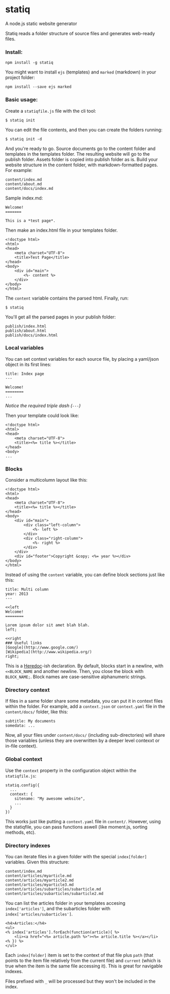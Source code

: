 statiq
======

A node.js static website generator

Statiq reads a folder structure of source files and generates web-ready files.

### Install:

    npm install -g statiq

You might want to install `ejs` (templates) and `marked` (markdown) in your project folder:

    npm install --save ejs marked

### Basic usage:

Create a `statiqfile.js` file with the cli tool:

    $ statiq init

You can edit the file contents, and then you can create the folders running:

    $ statiq init -d

And you're ready to go. Source documents go to the content folder and templates in the templates folder. The resulting website will go to the publish folder. Assets folder is copied into publish folder as is. Build your website structure in the content folder, with markdown-formatted pages. For example:

    content/index.md
    content/about.md
    content/docs/index.md

Sample index.md:

    Welcome!
    =======
    
    This is a *test page*.

Then make an index.html file in your templates folder.

    <!doctype html>
    <html>
    <head>
        <meta charset="UTF-8">
        <title>Test Page</title>
    </head>
    <body>
        <div id="main">
            <%- content %>
        </div>
    </body>
    </html>

The `content` variable contains the parsed html.
Finally, run:

    $ statiq

You'll get all the parsed pages in your publish folder:

    publish/index.html
    publish/about.html
    publish/docs/index.html

### Local variables

You can set context variables for each source file, by placing a yaml/json object in its first lines:

    title: Index page
    ---
    
    Welcome!
    ========
    ...

*Notice the required triple dash (`---`)*

Then your template could look like:

    <!doctype html>
    <html>
    <head>
        <meta charset="UTF-8">
        <title><%= title %></title>
    </head>
    <body>
    ...

### Blocks

Consider a multicolumn layout like this:

    <!doctype html>
    <html>
    <head>
        <meta charset="UTF-8">
        <title><%= title %></title>
    </head>
    <body>
        <div id="main">
            <div class="left-column">
                <%- left %>
            </div>
            <div class="right-column">
                <%- right %>
            </div>
        </div>
        <div id="footer">Copyright &copy; <%= year %></div>
    </body>
    </html>

Instead of using the `content` variable, you can define block sections just like this:

    title: Multi column
    year: 2013
    ---
    
    <<left
    Welcome!
    ========
    
    Lorem ipsum dolor sit amet blah blah.
    left;
    
    <<right
    ### Useful links
    [Google](http://www.google.com/)
    [Wikipedia](http://www.wikipedia.org/)
    right;

This is a [Heredoc](http://en.wikipedia.org/wiki/Here_document)-ish declaration.
By default, blocks start in a newline, with `<<BLOCK_NAME` and another newline.
Then, you close the block with `BLOCK_NAME;`.
Block names are case-sensitive alphanumeric strings.

### Directory context

If files in a same folder share some metadata, you can put it in context files within the folder. For example, add a `context.json` or `context.yaml` file in the `content/docs/` folder, like this:

    subtitle: My documents
    somedata: ...

Now, all your files under `content/docs/` (including sub-directories) will share those variables (unless they are overwritten by a deeper level contexxt or in-file context).

### Global context

Use the `context` property in the configuration object within the `statiqfile.js`:

    statiq.config({
      ...
      context: {
        sitename: "My awesome website",
        ...
      }
    })

This works just like putting a `context.yaml` file in `content/`. However, using the statiqfile, you can pass functions aswell (like moment.js, sorting methods, etc).

### Directory indexes

You can iterate files in a given folder with the special `index[folder]` variables.
Given this structure:

    content/index.md
    content/articles/myarticle.md
    content/articles/myarticle2.md
    content/articles/myarticle3.md
    content/articles/subarticles/subarticle.md
    content/articles/subarticles/subarticle2.md

You can list the articles folder in your templates accesing `index['articles']`, and the subarticles folder with `index['articles/subarticles']`.

    <h4>Articles:</h4>
    <ul>
    <% index['articles'].forEach(function(article){ %>
        <li><a href="<%= article.path %>"><%= article.title %></a></li>
    <% }) %>
    </ul>

Each `index[folder]` item is set to the context of that file plus `path` (that points to the item file relatively from the current file) and `current` (which is true when the item is the same file accessing it). This is great for navigable indexes.

Files prefixed with `_` will be processed but they won't be included in the index.
